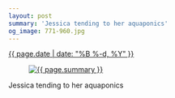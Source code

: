 ```yaml
---
layout: post
summary: 'Jessica tending to her aquaponics'
og_image: 771-960.jpg
---
```


<div class="post">
 <time>
  <a href="/771">
   {{ page.date | date: "%B %-d, %Y" }}
  </a>
 </time>
 <a href="/771">
  <figure data-taken="8/10/2018">
   <img alt="{{ page.summary }}" sizes="(min-width: 700px) 50vw, calc(100vw - 2rem)" src="{{ site.assets_url }}/771-480.jpg" srcset="{{ site.assets_url }}/771-240.jpg 240w, {{ site.assets_url }}/771-480.jpg 480w, {{ site.assets_url }}/771-720.jpg 720w, {{ site.assets_url }}/771-960.jpg 960w"/>
  </figure>
 </a>
 <span>
  Jessica tending to her aquaponics
 </span>
</div>
